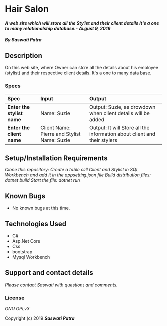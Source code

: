 # Hair Salon

#### _A web site which will store all the Stylist and their client details It's a one to many relationalship database.- August 9, 2019_

#### _By **Saswati Patra**_

## Description

On this web site, where Owner can store all the details about his emoloyee (stylist) and their respective client details. It's a one to many data base.
### Specs
| Spec | Input | Output |
| :-------------     | :------------- | :------------- |
| **Enter the stylist name** | Name: Suzie | Output: Suzie, as drowdown when client details will be added|
| **Enter the client name** |Client Name: Pierre and Stylist Name: Suzie | Output: It will Store all the information about client and their stylers|

## Setup/Installation Requirements
*_Clone this repository:_*
*_Create a table call Client and Stylist in SQL Workbench and add it in the appsetting.json file_*
*_Build distribution files: dotnet build_*
*_Start the file: dotnet run_*


## Known Bugs
* No known bugs at this time.

## Technologies Used
* C#
* Asp.Net Core
* Css
* bootstrap
* Mysql Workbench

## Support and contact details

_Please contact  Saswati with questions and comments._

### License

*GNU GPLv3*

Copyright (c) 2019 **_Saswati Patra_**
